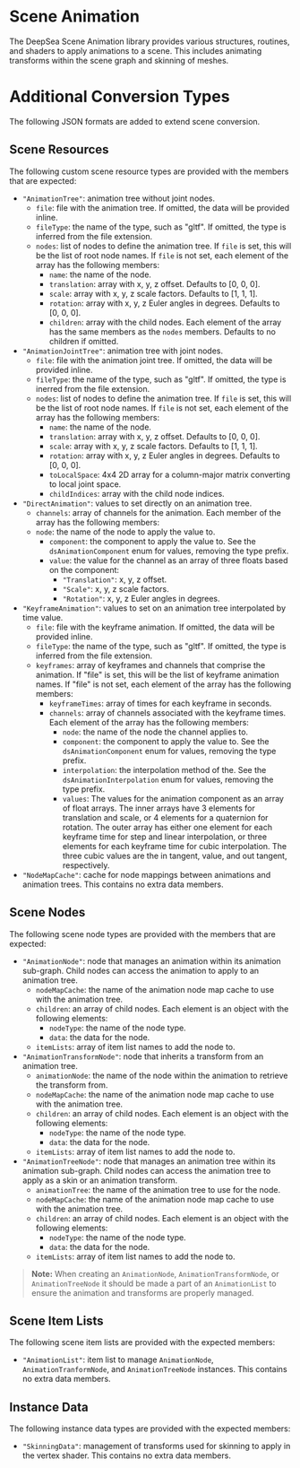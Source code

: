 # Scene Animation

The DeepSea Scene Animation library provides various structures, routines, and shaders to apply animations to a scene. This includes animating transforms within the scene graph and skinning of meshes.

# Additional Conversion Types

The following JSON formats are added to extend scene conversion.

## Scene Resources

The following custom scene resource types are provided with the members that are expected:

* `"AnimationTree"`: animation tree without joint nodes.
	* `file`: file with the animation tree. If omitted, the data will be provided inline.
	* `fileType`: the name of the type, such as "gltf". If omitted, the type is inferred from the file extension.
	* `nodes`: list of nodes to define the animation tree. If `file` is set, this will be the list of root node names. If `file` is not set, each element of the array has the following members:
		* `name`: the name of the node.
		* `translation`: array with x, y, z offset. Defaults to [0, 0, 0].
		* `scale`: array with x, y, z scale factors. Defaults to [1, 1, 1].
		* `rotation`: array with x, y, z Euler angles in degrees. Defaults to [0, 0, 0].
		* `children`: array with the child nodes. Each element of the array has the same members as the `nodes` members. Defaults to no children if omitted.
* `"AnimationJointTree"`: animation tree with joint nodes.
	* `file`: file with the animation joint tree. If omitted, the data will be provided inline.
	* `fileType`: the name of the type, such as "gltf". If omitted, the type is inerred from the file extension.
	* `nodes`: list of nodes to define the animation tree. If `file` is set, this will be the list of root node names. If `file` is not set, each element of the array has the following members:
		* `name`: the name of the node.
		* `translation`: array with x, y, z offset. Defaults to [0, 0, 0].
		* `scale`: array with x, y, z scale factors. Defaults to [1, 1, 1].
		* `rotation`: array with x, y, z Euler angles in degrees. Defaults to [0, 0, 0].
		* `toLocalSpace`: 4x4 2D array for a column-major matrix converting to local joint space.
		* `childIndices`: array with the child node indices.
* `"DirectAnimation"`: values to set directly on an animation tree.
	* `channels`: array of channels for the animation. Each member of the array has the following members:
	* `node`: the name of the node to apply the value to.
		* `component`: the component to apply the value to. See the `dsAnimationComponent` enum for values, removing the type prefix.
		* `value`: the value for the channel as an array of three floats based on the component:
			* `"Translation"`: x, y, z offset.
			* `"Scale"`: x, y, z scale factors.
			* `"Rotation"`: x, y, z Euler angles in degrees.
* `"KeyframeAnimation"`: values to set on an animation tree interpolated by time value.
	* `file`: file with the keyframe animation. If omitted, the data will be provided inline.
	* `fileType`: the name of the type, such as "gltf". If omitted, the type is inferred from the file extension.
	* `keyframes`: array of keyframes and channels that comprise the animation. If "file" is set, this will be the list of keyframe animation names. If "file" is not set, each element of the array has the following members:
		* `keyframeTimes`: array of times for each keyframe in seconds.
		* `channels`: array of channels associated with the keyframe times. Each element of the array has the following members:
			* `node`: the name of the node the channel applies to.
			* `component`: the component to apply the value to. See the `dsAnimationComponent` enum for values, removing the type prefix.
			* `interpolation`: the interpolation method of the. See the `dsAnimationInterpolation` enum for values, removing the type prefix.
			* `values`: The values for the animation component as an array of float arrays. The inner arrays have 3 elements for translation and scale, or 4 elements for a quaternion for rotation. The outer array has either one element for each keyframe time for step and linear interpolation, or three elements for each keyframe time for cubic interpolation. The three cubic values are the in tangent, value, and out tangent, respectively.
* `"NodeMapCache"`: cache for node mappings between animations and animation trees. This contains no extra data members.

## Scene Nodes

The following scene node types are provided with the members that are expected:

* `"AnimationNode"`: node that manages an animation within its animation sub-graph. Child nodes can access the animation to apply to an animation tree.
	* `nodeMapCache`: the name of the animation node map cache to use with the animation tree.
	* `children`: an array of child nodes. Each element is an object with the following elements:
		* `nodeType`: the name of the node type.
		* `data`: the data for the node.
	* `itemLists`: array of item list names to add the node to.
* `"AnimationTransformNode"`: node that inherits a transform from an animation tree.
	* `animationNode`: the name of the node within the animation to retrieve the transform from.
	* `nodeMapCache`: the name of the animation node map cache to use with the animation tree.
	* `children`: an array of child nodes. Each element is an object with the following elements:
		* `nodeType`: the name of the node type.
		* `data`: the data for the node.
	* `itemLists`: array of item list names to add the node to.
* `"AnimationTreeNode"`: node that manages an animation tree within its animation sub-graph. Child nodes can access the animation tree to apply as a skin or an animation transform.
	* `animationTree`: the name of the animation tree to use for the node.
	* `nodeMapCache`: the name of the animation node map cache to use with the animation tree.
	* `children`: an array of child nodes. Each element is an object with the following elements:
		* `nodeType`: the name of the node type.
		* `data`: the data for the node.
	* `itemLists`: array of item list names to add the node to.

> **Note:** When creating an `AnimationNode`, `AnimationTransformNode`, or `AnimationTreeNode` it should be made a part of an `AnimationList` to ensure the animation and transforms are properly managed.

## Scene Item Lists

The following scene item lists are provided with the expected members:

* `"AnimationList"`: item list to manage `AnimationNode`, `AnimationTranformNode`, and `AnimationTreeNode` instances. This contains no extra data members.

## Instance Data

The following instance data types are provided with the expected members:

* `"SkinningData"`: management of transforms used for skinning to apply in the vertex shader. This contains no extra data members.
